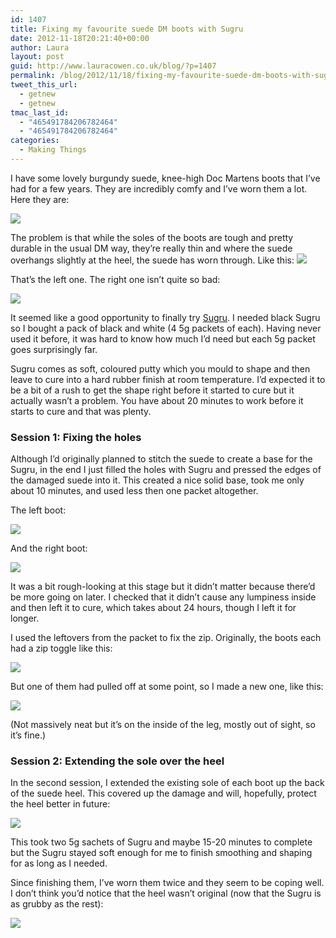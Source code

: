 ```yaml
---
id: 1407
title: Fixing my favourite suede DM boots with Sugru
date: 2012-11-18T20:21:40+00:00
author: Laura
layout: post
guid: http://www.lauracowen.co.uk/blog/?p=1407
permalink: /blog/2012/11/18/fixing-my-favourite-suede-dm-boots-with-sugru/
tweet_this_url:
  - getnew
  - getnew
tmac_last_id:
  - "465491784206782464"
  - "465491784206782464"
categories:
  - Making Things
---
```

I have some lovely burgundy suede, knee-high Doc Martens boots that I&#8217;ve had for a few years. They are incredibly comfy and I&#8217;ve worn them a lot. Here they are:

![](/assets/uploads/2012/11/IMG_1017-cropped.jpg)

The problem is that while the soles of the boots are tough and pretty durable in the usual DM way, they&#8217;re really thin and where the suede overhangs slightly at the heel, the suede has worn through. Like this:
![](/assets/uploads/2012/11/IMG_0982-cropped.jpg)

That&#8217;s the left one. The right one isn&#8217;t quite so bad:

![](/assets/uploads/2012/11/IMG_0986-cropped.jpg)

It seemed like a good opportunity to finally try <a title="Sugru website" href="https://sugru.com/" target="_blank">Sugru</a>. I needed black Sugru so I bought a pack of black and white (4 5g packets of each). Having never used it before, it was hard to know how much I&#8217;d need but each 5g packet goes surprisingly far.

Sugru comes as soft, coloured putty which you mould to shape and then leave to cure into a hard rubber finish at room temperature. I&#8217;d expected it to be a bit of a rush to get the shape right before it started to cure but it actually wasn&#8217;t a problem. You have about 20 minutes to work before it starts to cure and that was plenty.

### Session 1: Fixing the holes

Although I&#8217;d originally planned to stitch the suede to create a base for the Sugru, in the end I just filled the holes with Sugru and pressed the edges of the damaged suede into it. This created a nice solid base, took me only about 10 minutes, and used less then one packet altogether.

The left boot:

![](/assets/uploads/2012/11/IMG_0988-cropped.jpg)

And the right boot:

![](/assets/uploads/2012/11/IMG_0992-cropped.jpg)

It was a bit rough-looking at this stage but it didn&#8217;t matter because there&#8217;d be more going on later. I checked that it didn&#8217;t cause any lumpiness inside and then left it to cure, which takes about 24 hours, though I left it for longer.

I used the leftovers from the packet to fix the zip. Originally, the boots each had a zip toggle like this:

![](/assets/uploads/2012/11/IMG_0995-cropped.jpg)

But one of them had pulled off at some point, so I made a new one, like this:

![](/assets/uploads/2012/11/IMG_0997-cropped.jpg)

(Not massively neat but it&#8217;s on the inside of the leg, mostly out of sight, so it&#8217;s fine.)

### Session 2: Extending the sole over the heel

In the second session, I extended the existing sole of each boot up the back of the suede heel. This covered up the damage and will, hopefully, protect the heel better in future:

![](/assets/uploads/2012/11/IMG_1013-cropped.jpg)

This took two 5g sachets of Sugru and maybe 15-20 minutes to complete but the Sugru stayed soft enough for me to finish smoothing and shaping for as long as I needed.

Since finishing them, I&#8217;ve worn them twice and they seem to be coping well. I don&#8217;t think you&#8217;d notice that the heel wasn&#8217;t original (now that the Sugru is as grubby as the rest):

![](/assets/uploads/2012/11/IMG_1019-cropped.jpg)

